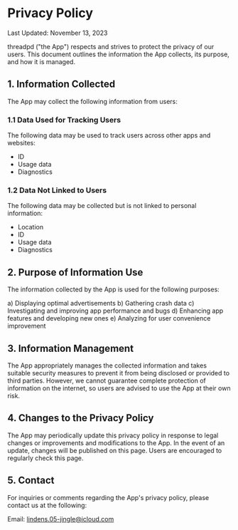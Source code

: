 # Privacy Policy
Last Updated: November 13, 2023

threadpd ("the App") respects and strives to protect the privacy of our users. This document outlines the information the App collects, its purpose, and how it is managed.

## 1. Information Collected
The App may collect the following information from users:

### 1.1 Data Used for Tracking Users
The following data may be used to track users across other apps and websites:

- ID
- Usage data
- Diagnostics

### 1.2 Data Not Linked to Users
The following data may be collected but is not linked to personal information:

- Location
- ID
- Usage data
- Diagnostics

## 2. Purpose of Information Use
The information collected by the App is used for the following purposes:

a) Displaying optimal advertisements
b) Gathering crash data
c) Investigating and improving app performance and bugs
d) Enhancing app features and developing new ones
e) Analyzing for user convenience improvement

## 3. Information Management
The App appropriately manages the collected information and takes suitable security measures to prevent it from being disclosed or provided to third parties. However, we cannot guarantee complete protection of information on the internet, so users are advised to use the App at their own risk.

## 4. Changes to the Privacy Policy
The App may periodically update this privacy policy in response to legal changes or improvements and modifications to the App. In the event of an update, changes will be published on this page. Users are encouraged to regularly check this page.

## 5. Contact
For inquiries or comments regarding the App's privacy policy, please contact us at the following:

Email: lindens.05-jingle@icloud.com

